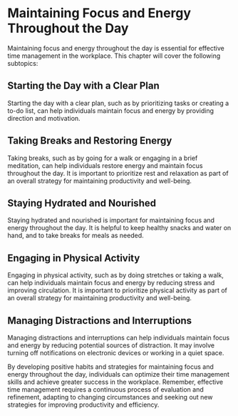 # Maintaining Focus and Energy Throughout the Day

Maintaining focus and energy throughout the day is essential for effective time management in the workplace. This chapter will cover the following subtopics:

Starting the Day with a Clear Plan
----------------------------------

Starting the day with a clear plan, such as by prioritizing tasks or creating a to-do list, can help individuals maintain focus and energy by providing direction and motivation.

Taking Breaks and Restoring Energy
----------------------------------

Taking breaks, such as by going for a walk or engaging in a brief meditation, can help individuals restore energy and maintain focus throughout the day. It is important to prioritize rest and relaxation as part of an overall strategy for maintaining productivity and well-being.

Staying Hydrated and Nourished
------------------------------

Staying hydrated and nourished is important for maintaining focus and energy throughout the day. It is helpful to keep healthy snacks and water on hand, and to take breaks for meals as needed.

Engaging in Physical Activity
-----------------------------

Engaging in physical activity, such as by doing stretches or taking a walk, can help individuals maintain focus and energy by reducing stress and improving circulation. It is important to prioritize physical activity as part of an overall strategy for maintaining productivity and well-being.

Managing Distractions and Interruptions
---------------------------------------

Managing distractions and interruptions can help individuals maintain focus and energy by reducing potential sources of distraction. It may involve turning off notifications on electronic devices or working in a quiet space.

By developing positive habits and strategies for maintaining focus and energy throughout the day, individuals can optimize their time management skills and achieve greater success in the workplace. Remember, effective time management requires a continuous process of evaluation and refinement, adapting to changing circumstances and seeking out new strategies for improving productivity and efficiency.
